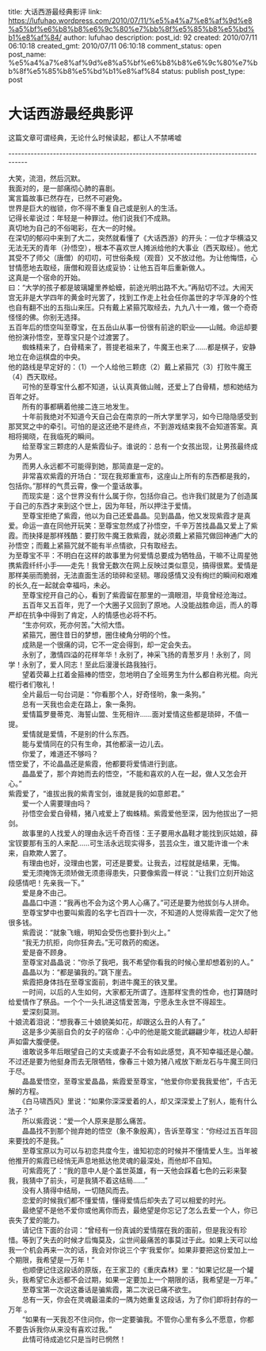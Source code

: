 title: 大话西游最经典影评
link: https://lufuhao.wordpress.com/2010/07/11/%e5%a4%a7%e8%af%9d%e8%a5%bf%e6%b8%b8%e6%9c%80%e7%bb%8f%e5%85%b8%e5%bd%b1%e8%af%84/
author: lufuhao
description: 
post_id: 92
created: 2010/07/11 06:10:18
created_gmt: 2010/07/11 06:10:18
comment_status: open
post_name: %e5%a4%a7%e8%af%9d%e8%a5%bf%e6%b8%b8%e6%9c%80%e7%bb%8f%e5%85%b8%e5%bd%b1%e8%af%84
status: publish
post_type: post

# 大话西游最经典影评

这篇文章可谓经典，无论什么时候读起，都让人不禁唏嘘 

\------------------------------------------------------------------------------------ 

大笑，流泪，然后沉默。   
我面对的，是一部痛彻心肺的喜剧。   
寓言篇故事已然存在，已然不可避免。   
世界是巨大的枷锁，你不得不重复自己或是别人的生活。   
记得长辈说过：年轻是一种罪过。他们说我们不成熟。   
真切地为自己的不俗喝彩，在大一的时候。   
在深切的郁闷中来到了大二，突然就看懂了《大话西游》的开头：一位才华横溢又无法无天的青年（孙悟空），根本不喜欢世人摊派给他的大事业（西天取经）。他尤其受不了师父（唐僧）的叨叨，可世俗条规（观音）又不放过他。为让他悔悟，心甘情愿地去取经，唐僧和观音达成妥协：让他五百年后重新做人。   
这真是一个宿命的开始。   
曰：“大学的孩子都是玻璃罐里养蛤蟆，前途光明出路不大。”再贴切不过。大闹天宫无非是大学四年的黄金时光罢了，找到工作走上社会任你盖世的才华浑身的个性也自有翻不出的五指山来压。只有戴上紧箍咒取经去，九九八十一难，做一个奇奇怪怪的佛。你别无选择。   
五百年后的悟空叫至尊宝，在五岳山从事一份很有前途的职业——山贼。命运却要他扮演孙悟空，至尊宝只是个过渡罢了。   
　　蜘蛛精来了，白骨精来了，菩提老祖来了，牛魔王也来了……都是棋子，安静地立在命运棋盘的中央。   
他的路线是早定好的：（1）一个人给他三颗痣（2）戴上紧箍咒（3）打败牛魔王（4）西天取经。   
　　可怜的至尊宝什么都不知道，认认真真做山贼，还爱上了白骨精，想和她结为百年之好。   
　　所有的事都瞒着他接二连三地发生。   
　　十年前我绝对不知道今天自己会在南京的一所大学里学习，如今已隐隐感受到那冥冥之中的牵引。可怕的是这还绝不是终点，不到游戏结束我不会知道答案。真相将揭晓，在我临死的瞬间。   
　　给至尊宝三颗痣的人是紫霞仙子。谁说的：总有一个女孩出现，让男孩最终成为男人。   
　　而男人永远都不可能得到她，那简直是一定的。   
　　非常喜欢紫霞的开场白：“现在我郑重宣布，这座山上所有的东西都是我的，包括你。”那样的气贯云霄，像一个童话故事。   
　　而现实是：这个世界没有什么属于你，包括你自己。也许我们就是为了创造属于自己的东西才来到这个世上，因为年轻，所以押注于爱情。   
　　至尊宝拒绝了紫霞，他以为自己还爱晶晶。见到晶晶，他又发现紫霞才是真爱。命运一直在同他开玩笑：至尊宝忽然成了孙悟空，千辛万苦找晶晶又爱上了紫霞。而抉择是那样残酷：要打败牛魔王救紫霞，就必须戴上紧箍咒做回神通广大的孙悟空；而戴上紧箍咒就不能有半点情欲，只有取经去。   
为至尊宝不平：不明白在这样的故事里为何爱情总要成为牺牲品，干嘛不让周星弛携紫霞纤纤小手——走先！我曾无数次在网上反映过类似意见，搞得很累。爱情是那样美丽而脆弱，无法直面生活的琐碎和坚韧。哪段感情又没有绚烂的瞬间和艰难的长久,在一起就会幸福吗，未必。   
　　至尊宝挖开自己的心，看到了紫霞留在那里的一滴眼泪，毕竟曾经沧海过。   
　　五百年又五百年，兜了一个大圈子又回到了原地。人没能战胜命运，而人的尊严却在抗争中得到了肯定，人的情感也必将不朽。   
　　“生亦何欢，死亦何苦。”大彻大悟。   
　　紧箍咒，圈住昔日的梦想，圈住棱角分明的个性。   
　　成熟是一个很痛的词，它不一定会得到，却一定会失去。   
　　永别了，激情四溢的花样年华！永别了，神采飞扬的青葱岁月！永别了，同学！永别了，爱人同志！至此后漫漫长路我独行。   
　　望着荧幕上扛着金箍棒的悟空，忽地明白了全班男生为什么都自称光棍。向光棍行者们敬礼！   
　　全片最后一句台词是：“你看那个人，好奇怪哟，象一条狗。”   
　　总有一天我也会走在路上，象一条狗。   
　　爱情篇罗曼蒂克、海誓山盟、生死相许……面对爱情这些都是琐碎，不值一提。   
　　爱情就是爱情，不是别的什么东西。   
　　能与爱情同在的只有生命，其他都滚一边儿去。   
　　你爱了，难道还不够吗？   
悟空爱了，不论晶晶还是紫霞，他都要将爱情进行到底。   
　　晶晶爱了，那个弃她而去的悟空，“不能和喜欢的人在一起，做人又怎会开心。”   
紫霞爱了，“谁拔出我的紫青宝剑，谁就是我的如意郎君。”   
　　爱一个人需要理由吗？   
　　孙悟空会爱白骨精，猪八戒爱上了蜘蛛精。紫霞爱他至深，因为他拔出了一把剑。   
　　故事里的人找爱人的理由永远千奇百怪：王子要用水晶鞋才能找到灰姑娘，薛宝钗要那有玉的人来配……可生活永远现实得多，芸芸众生，谁又能许谁一个未来，自欺欺人罢了。   
　　有理由也好，没理由也罢，可还是要爱。让我去，过程就是结果，无悔。   
　　爱无须掩饰无须矫做无须患得患失，只要像紫霞一样说：“让我们立刻开始这段感情吧！先亲我一下。”   
　　爱是身不由己。   
　　晶晶口中道：“我再也不会为这个男人心痛了。”可还是要为他拔剑与人拼命。   
　　至尊宝梦中也要叫紫霞的名字七百四十一次，不知道的人觉得紫霞一定欠了他很多钱。   
　　紫霞说：“就象飞蛾，明知会受伤也要扑到火上。”   
　　“我无力抗拒，向你狂奔去。”无可救药的痴迷。   
　　爱是奋不顾身。   
　　至尊宝对晶晶说：“你杀了我吧，我不希望你看我的时候心里却想着别的人。”   
　　晶晶以为：“都是骗我的。”跳下崖去。   
　　紫霞把身体挡在至尊宝面前，刺进牛魔王的铁叉里。   
　　一时间，以后的人生如何，大家都无所谓了。连那样宝贵的性命，也打算随时给爱情作了祭品。一个个一头扎进这情爱苦海，宁愿永生永世不得超生。   
　　爱深刻莫测。   
十娘流着泪说：“想我春三十娘貌美如花，却跟这么丑的人有了。”   
　　这是多少美丽自负的女子的宿命：心中的他是能文能武翩翩少年，枕边人却鼾声如雷大腹便便。   
　　谁敢说多年后眼望自己的丈夫或妻子不会有如此感觉，真不知幸福还是心酸。不过还是要为他挺身而去无限牺牲，像春三十娘为猪八戒放下断龙石与牛魔王同归于尽。   
　　晶晶爱悟空，至尊宝爱晶晶，紫霞爱至尊宝，“他爱你你爱我我爱他”，千古无解的方程。   
　　《白马啸西风》里说：“如果你深深爱着的人，却又深深爱上了别人，能有什么法子？”   
　　所以紫霞说：“爱一个人原来是那么痛苦。   
　　晶晶找不到那个抛弃她的悟空（象不象殷离），告诉至尊宝：“你经过五百年回来要找的不是我。”   
　　至尊宝原以为可以与初恋共度今生，谁知初恋的时候并不懂情爱人生。当年被他推开的紫霞已经悄无声息地抵达他灵魂的最深处，而他却不自知。   
　　可紫霞死了：“我的意中人是个盖世英雄，有一天他会踩着七色的云彩来娶我，我猜中了前头，可是我猜不着这结局……”   
　　没有人猜得中结局，一切随风而去。   
　　恋爱的时候我们都不懂爱情，懂得爱情后却失去了可以相爱的时光。   
　　最绝望不是他不爱你或他离你而去，最绝望是你忘记了怎么去爱一个人，你已丧失了爱的能力。   
　　请记住下面的台词：“曾经有一份真诚的爱情摆在我的面前，但是我没有珍惜。等到了失去的时候才后悔莫及，尘世间最痛苦的事莫过于此。如果上天可以给我一个机会再来一次的话，我会对你说三个字‘我爱你’。如果非要把这份爱加上一个期限，我希望是一万年！”   
　　也顺便记住这段话的原版，在王家卫的《重庆森林》里：“如果记忆是一个罐头，我希望它永远都不会过期，如果一定要加上一个期限的话，我希望是一万年。”   
　　至尊宝第一次说这番话是骗紫霞，第二次说已痛不欲生。   
　　总有一天，你会在灵魂最温柔的一隅为她重复这段话，为了你们即将封存的一万年 。   
　　“如果有一天我忍不住问你，你一定要骗我。不管你心里有多么不愿意，你都不要告诉我你从来没有喜欢过我。”   
　　此情可待成追忆只是当时已惘然！